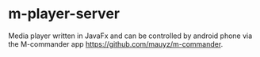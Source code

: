 # m-player-server

Media player written in JavaFx and can be controlled by android phone via the M-commander app https://github.com/mauyz/m-commander.
